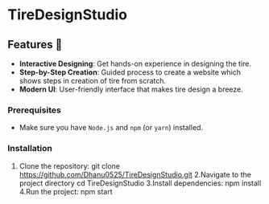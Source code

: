 # TireDesignStudio
## Features 🌟

- **Interactive Designing**: Get hands-on experience in designing the tire.
- **Step-by-Step Creation**: Guided process to create a website which shows steps in creation of  tire from 
    scratch.
- **Modern UI**: User-friendly interface that makes tire design a breeze.
### Prerequisites

- Make sure you have `Node.js` and `npm` (or `yarn`) installed.

### Installation

1. Clone the repository:  git clone https://github.com/Dhanu0525/TireDesignStudio.git
2.Navigate to the project directory
   cd TireDesignStudio
3.Install dependencies:
   npm install
4.Run the project:
  npm start
 
